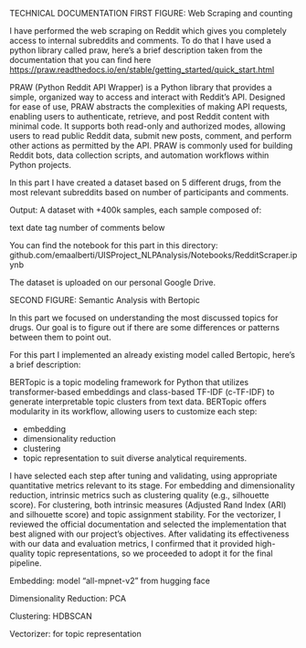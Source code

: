 TECHNICAL DOCUMENTATION
FIRST FIGURE: Web Scraping and counting

I have performed the web scraping on Reddit which gives you completely access to internal subreddits and comments.
To do that I have used a python library called praw, here’s a brief description taken from the documentation that you can find here https://praw.readthedocs.io/en/stable/getting_started/quick_start.html

PRAW (Python Reddit API Wrapper) is a Python library that provides a simple, organized way to access and interact with Reddit’s API.
Designed for ease of use, PRAW abstracts the complexities of making API requests, enabling users to authenticate, retrieve, and post Reddit content with minimal code.
It supports both read-only and authorized modes, allowing users to read public Reddit data, submit new posts, comment, and perform other actions as permitted by the API.
PRAW is commonly used for building Reddit bots, data collection scripts, and automation workflows within Python projects.

In this part I have created a dataset based on 5 different drugs, from the most relevant subreddits based on number of participants and comments.

Output:
A dataset with +400k samples, each sample composed of:

text
date
tag
number of comments below

You can find the notebook for this part in this directory:
github.com/emaalberti/UISProject_NLPAnalysis/Notebooks/RedditScraper.ipynb

The dataset is uploaded on our personal Google Drive.

SECOND FIGURE: Semantic Analysis with Bertopic

In this part we focused on understanding the most discussed topics for drugs. Our goal is to figure out if there are some differences or patterns between them to point out.

For this part I implemented an already existing model called Bertopic, here’s a brief description:

BERTopic is a topic modeling framework for Python that utilizes transformer-based embeddings and class-based TF-IDF (c-TF-IDF) to generate interpretable topic clusters from text data.
BERTopic offers modularity in its workflow, allowing users to customize each step:

- embedding
- dimensionality reduction
- clustering
- topic representation
to suit diverse analytical requirements.

I have selected each step after tuning and validating, using appropriate quantitative metrics relevant to its stage. For embedding and dimensionality reduction, intrinsic metrics such as clustering quality (e.g., silhouette score).
For clustering, both intrinsic measures (Adjusted Rand Index (ARI) and silhouette score) and topic assignment stability.
For the vectorizer, I reviewed the official documentation and selected the implementation that best aligned with our project’s objectives. After validating its effectiveness with our data and evaluation metrics, I confirmed that it provided high-quality topic representations, so we proceeded to adopt it for the final pipeline.

Embedding: model “all-mpnet-v2” from hugging face

Dimensionality Reduction: PCA

Clustering: HDBSCAN

Vectorizer: for topic representation